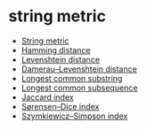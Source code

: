 string metric
=============

* [String metric](https://en.wikipedia.org/w/index.php?title=String_metric&oldid=1169461566)
* [Hamming distance](https://en.wikipedia.org/w/index.php?title=Hamming_distance&oldid=1197981082)
* [Levenshtein distance](https://en.wikipedia.org/w/index.php?title=Levenshtein_distance&oldid=1191432408)
* [Damerau–Levenshtein distance](https://en.wikipedia.org/w/index.php?title=Damerau%E2%80%93Levenshtein_distance&oldid=1165924193)
* [Longest common substring](https://en.wikipedia.org/w/index.php?title=Longest_common_substring&oldid=1190274128)
* [Longest common subsequence](https://en.wikipedia.org/w/index.php?title=Longest_common_subsequence&oldid=1192293200)
* [Jaccard index](https://en.wikipedia.org/w/index.php?title=Jaccard_index&oldid=1196092673)
* [Sørensen–Dice index](https://en.wikipedia.org/w/index.php?title=S%C3%B8rensen%E2%80%93Dice_coefficient&oldid=1193861550)
* [Szymkiewicz–Simpson index](https://en.wikipedia.org/w/index.php?title=Overlap_coefficient&oldid=1169902264)
